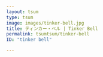 ```yaml
---
layout: tsum
type: tsum
image: images/tinker-bell.jpg
title: ティンカー・ベル | Tinker Bell
permalink: tsumtsum/tinker-bell
ID: "tinker bell"

---
```


